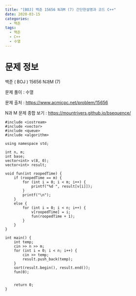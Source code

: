 ```yaml
---
title: "[BOJ] 백준 15656 N과M (7) 간단한설명과 코드 C++"
date: 2020-03-15
categories: 
  - 백준
tags: 
  - 백준
  - C++
  - 수열
---
```

# 문제 정보
백준 ( BOJ ) 15656 N과M (7) 

문제 풀이 : 수열

문제 출처 : https://www.acmicpc.net/problem/15656


N과 M 문제 종합 보기 : https://mountrivers.github.io/bsequence/

```
#include <iostream>
#include <vector>
#include <queue>
#include <algorithm>

using namespace std;

int n, m;
int base;
vector<int> v(8, 0);
vector<int> result;

void fun(int roopedTime) {
	if (roopedTime == m) {
		for (int i = 0; i < m; i++) {
			printf("%d ", result[v[i]]);
		}
		printf("\n");
	}
	else {
		for (int i = 0; i < n; i++) {
			v[roopedTime] = i;
			fun(roopedTime + 1);
		}
	}
}

int main() {
	int temp;
	cin >> n >> m;
	for (int i = 0; i < n; i++) {
		cin >> temp;
		result.push_back(temp);
	}
	sort(result.begin(), result.end());
	fun(0);


	return 0;
}

```
